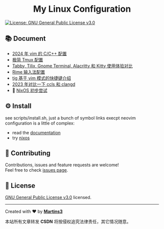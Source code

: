 <h1 align="center">My Linux Configuration</h1>
<p>
  <a href="https://www.gnu.org/licenses/gpl-3.0.en.html" target="_blank">
    <img alt="License: GNU General Public License v3.0" src="https://img.shields.io/badge/License-GNU General Public License v3.0-yellow.svg" />
  </a>
</p>

## 📚 Document

- [2024 年 vim 的 C/C++ 配置](./docs/nvim.md)
- [极简 Tmux 配置](./docs/tmux.md)
- [Tabby, Tilix, Gnome Terminal, Alacritty 和 Kitty 使用体验对比](./docs/terminals.md)
- [Rime 输入法配置](./docs/rime.md)
- [tig 基于 vim 模式的快捷键介绍](./docs/tig.md)
- [2023 年对比一下 ccls 和 clangd](./docs/ccls-vs-clangd.md)
- 🚧 [NixOS 初步尝试](./docs/nix.md)

## ⚙ Install

see scripts/install.sh, just a bunch of symbol links execpt neovim configuration is a little of complex:

- read the [documentation](./docs/nvim.md)
- try [nixos](./docs/nix.md)

## 🤝 Contributing

Contributions, issues and feature requests are welcome!<br />Feel free to check [issues page](https://github.com/Martins3/My-Linux-config/issues).

## 📝 License

[GNU General Public License v3.0](https://www.gnu.org/licenses/gpl-3.0.en.html) licensed.

---

Created with ❤️ by [**Martins3**](https://martins3.github.io/)

<script src="https://giscus.app/client.js"
        data-repo="Martins3/My-Linux-Config"
        data-repo-id="MDEwOlJlcG9zaXRvcnkyMTUwMDkyMDU="
        data-category="General"
        data-category-id="MDE4OkRpc2N1c3Npb25DYXRlZ29yeTMyODc0NjA5"
        data-mapping="pathname"
        data-reactions-enabled="1"
        data-emit-metadata="0"
        data-input-position="bottom"
        data-theme="light"
        data-lang="en"
        crossorigin="anonymous"
        async>
</script>

本站所有文章转发 **CSDN** 将按侵权追究法律责任，其它情况随意。
